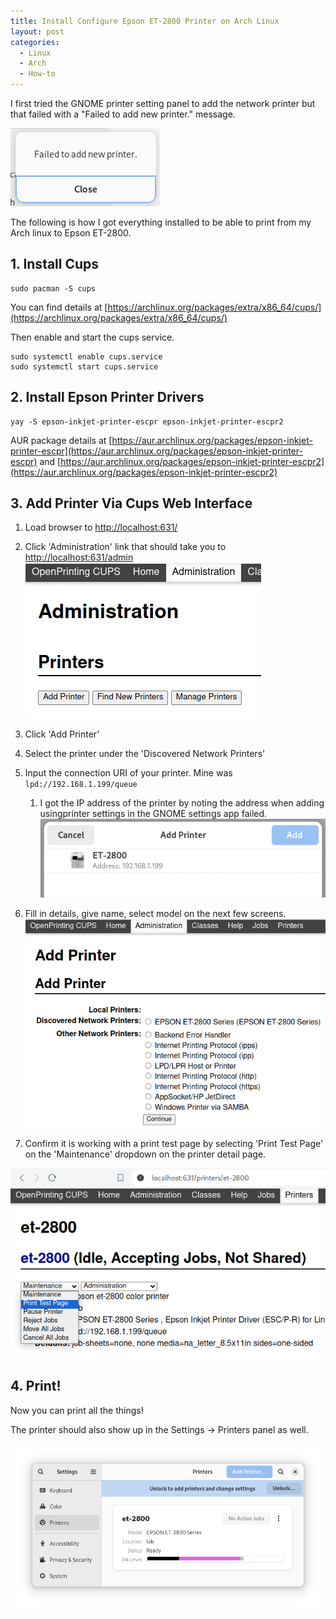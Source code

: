 ```yaml
---
title: Install Configure Epson ET-2800 Printer on Arch Linux
layout: post
categories:
  - Linux
  - Arch
  - How-to
---
```


I first tried the GNOME printer setting panel to add the network printer but that failed with a "Failed to add new printer." message. 

![screenshot of "Failed to add new printer." error message](/assets/2024/08/2024-08-03-failed-to-add-printer.png)

The following is how I got everything installed to be able to print from my Arch linux to Epson ET-2800.

## 1. Install Cups

```
sudo pacman -S cups
```

You can find details at [https://archlinux.org/packages/extra/x86_64/cups/](https://archlinux.org/packages/extra/x86_64/cups/)

Then enable and start the cups service.

```
sudo systemctl enable cups.service
sudo systemctl start cups.service
```

## 2. Install Epson Printer Drivers

```
yay -S epson-inkjet-printer-escpr epson-inkjet-printer-escpr2
```

AUR package details at [https://aur.archlinux.org/packages/epson-inkjet-printer-escpr](https://aur.archlinux.org/packages/epson-inkjet-printer-escpr) and [https://aur.archlinux.org/packages/epson-inkjet-printer-escpr2](https://aur.archlinux.org/packages/epson-inkjet-printer-escpr2)

## 3. Add Printer Via Cups Web Interface

1. Load browser to [http://localhost:631/](http://localhost:631/)

2. Click 'Administration' link that should take you to [http://localhost:631/admin](http://localhost:631/admin)
![cups printer admin screenshot](/assets/2024/08/2024-08-03-cups-admin.png)

3. Click 'Add Printer'

4. Select the printer under the 'Discovered Network Printers'

5. Input the connection URI of your printer. Mine was `lpd://192.168.1.199/queue`
   
   1. I got the IP address of the printer by noting the address when adding usingprinter settings in the GNOME settings app failed.
   ![ip address of printer in settings screenshot](/assets/2024/08/2024-08-03-printer-ip-address.png)

6. Fill in details, give name, select model on the next few screens.
![add printer screenshot](/assets/2024/08/2024-08-03-cups-add-printer-selection.png)

7. Confirm it is working with a print test page by selecting 'Print Test Page' on the 'Maintenance' dropdown on the printer detail page.

![print test page screenshot](/assets/2024/08/2024-08-03-print-test-page.png)



## 4. Print!

Now you can print all the things!

The printer should also show up in the Settings -> Printers panel as well.

![printer in settings screenshot](/assets/2024/08/2024-08-03-printer-in-settings.png)



